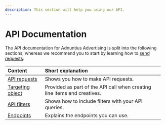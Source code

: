 ```yaml
---
description: This section will help you using our API.
---
```


# API Documentation

The API documentation for Adnuntius Advertising is split into the following sections, whereas we recommend you to start by learning how to [send requests](api-requests.md).

| Content | Short explanation |
| :--- | :--- |
| [API requests](api-requests.md) | Shows you how to make API requests. |
| [Targeting object](targeting-object.md) | Provided as part of the API call when creating line items and creatives. |
| [API filters](api-filters.md) | Shows how to include filters with your API queries. |
| [Endpoints](endpoints/) | Explains the endpoints you can use. |

